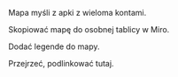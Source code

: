 Mapa myśli z apki z wieloma kontami. 

Skopiować mapę do osobnej tablicy w Miro.

Dodać legende do mapy.

Przejrzeć, podlinkować tutaj.


